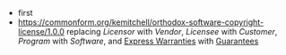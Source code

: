 - first
- <https://commonform.org/kemitchell/orthodox-software-copyright-license/1.0.0> replacing _Licensor_ with _Vendor_, _Licensee_ with _Customer_, _Program_ with _Software_, and [Express Warranties]() with [Guarantees]()
